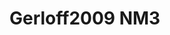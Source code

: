 <a name="material" />

# Gerloff2009 NM3
<script type="application/ld+json">
  {
    "@context": "https://schema.org/",
    "@type": "ChemicalSubstance",
    "http://purl.org/dc/terms/conformsTo":
      {
        "@type": "CreativeWork",
        "@id": "https://bioschemas.org/profiles/ChemicalSubstance/0.4-RELEASE/"
      },
    "@id": "https://egonw.github.io/nanowiki/nanowiki152.html#material",
    "name": "Gerloff2009 NM3",
    "sameAs: "http://127.0.0.1/mediawiki/index.php/Special:URIResolver/Gerloff2009_NM3"
  }
</script>

